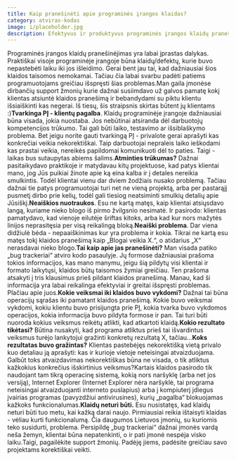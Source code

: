 ```yaml
---
title: Kaip pranešinėti apie programinės įrangos klaidas?
category: atviras-kodas
image: i/placeholder.jpg
description: Efektyvus ir produktyvus programinės įrangos klaidų pranešinėjimas sutaupys ne tik Jums laiko, bet ir programuotojams. Kaip tai daryti, ką reikia žinoti ir prisiminti.
---
```


Programinės įrangos klaidų pranešinėjimas yra labai įprastas dalykas. Praktiškai visoje programinėje įrangoje būna klaidų/defektų, kurie buvo nepastebėti laiku iki jos išleidimo. Gerai bent jau tai, kad dažniausiai šios klaidos taisomos nemokamai. Tačiau čia labai svarbu padėti patiems programuotojams greičiau išspręsti šias problemas.Man gaila įmonėse dirbančių support žmonių kurie dažnai susiimdavo už galvos pamatę kokį klientas atsiuntė klaidos pranešimą ir bebandydami su piktu klientu išsiaiškinti kas negerai. Iš tiesų, šis straipsnis skirtas būtent jų klientams :)**Tvarkinga PĮ - klientų pagalba**. Klaidų programinėje įrangoje dažniausiai būna visada, jokia nuostaba. Jos nebūtinai atsiranda dėl darbuotojų kompetencijos trūkumo. Tai gali būti laiko, testavimo ar išsiblaškymo problema. Bet jeigu norite gauti tvarkingą PĮ - privalote gerai aprašyti kas konkrečiai veikia nekorektiškai. Taip darbuotojai nepraleis laiko ieškodami kas prastai veikia, nereikės papildomai komunikuoti dėl to paties. Taigi - laikas bus sutaupytas abiems šalims.**Atminties trūkumas?** Dažnai pasitaikydavo praktikoje ir matydavau kitų projektuose, kad patys klientai mano, jog Jūs puikiai žinote apie ką eina kalba ir į detales nereikia smulkintis. Todėl klientai vienu dar dviem žodžiais nusako problemą. Tačiau dažnai tie patys programuotojai turi net ne vieną projektą, arba per pastarąjį pusmetį dirbo prie kelių, todėl gali tiesiog neatsiminti smulkių detalių apie Jūsiškį.**Neaiškios nuotraukos**. Esu ne kartą matęs, kaip klientai atsiųsdavo langą, kuriame nieko blogo iš pirmo žvilgsnio nesimatė. Ir pasirodo: klientas pamatydavo, kad vienoje eilutėje šriftas kitoks, arba kad kur nors mažytės linijos neprasitęsia per visą reikalingą bloką.**Neaiški problema**. Dar viena didžiulė bėda - nepaaiškinimas kur yra problema ir kokia. Tikrai ne kartą esu matęs tokį klaidos pranešimą kaip „Blogai veikia X.“, o atidarius „X“ nerasdavai nieko blogo.**Tai kaip apie jas pranešinėti?** Man visada patiko „bug trackeriai“ atviro kodo pasaulyje. Jų formose dažniausiai prašoma tokios informacijos, kas mano manymu, jeigu šią pildytų visi klientai ir formato laikytųsi, klaidos būtų taisomos žymiai greičiau. Ten prašoma atsakyti į tris klausimus prieš pildant klaidos pranešimą. Manau, kad ši informacija yra labai reikalinga efektyviai ir greitai išspręsti problemas. Plačiau apie juos.**Kokie veiksmai iki klaidos buvo vykdomi?** Dažnai tai būna operacijų sąrašas iki pamatant klaidos pranešimą. Kokie buvo veiksmai vykdomi, kokiu klientu buvo prisijungta prie PĮ, kokia tvarka buvo vykdomos operacijos, kokia informacija buvo pildyta formose ir pan. Tai turi būti nuoroda kokius veiksmus reikėtų atlikti, kad atkartoti klaidą.**Kokio rezultato tikėtasi?** Būtina nusakyti, kad programa atliktus prieš tai išvardintus veiksmus turėjo lankytojui gražinti konkretų rezultatą X, tačiau...**Koks rezultatas buvo gražintas?** Klientas pastebėjęs nekorektišką vietą privalo kuo detaliau ją aprašyti: kas ir kurioje vietoje neteisingai atvaizduojama. Galbūt toks atvaizdavimas nekorektiškas būna ne visada, o tik atliktus kažkokius konkrečius išskirtinius veiksmus?Kartais klaidos pasirodo tik naudojant tam tikrą operacinę sistemą, kokią nors naršyklę (arba net jos versiją), Internet Explorer (Internet Explorer nėra naršyklė, tai programa neteisingai atvaizduojanti interneto puslapius) arba į kompiuterį įdiegus įvairias programas (pavyzdžiui antivirusines), kurių „pagalba“ blokuojamas kažkoks funkcionalumas.**Klaidų neturi būti.** Esu nusistatęs, kad klaidų neturi būti tuo metu, kai kažką darai naujo. Pirmiausiai reikia ištaisyti klaidas - vėliau kurti funkcionalumą. Čia daugumos Lietuvos įmonių, su kuriomis teko susidurti, problema. Persipildę „bug trackeriai“ dažnai įmonės vardą neša žemyn, klientai būna nepatenkinti, o ir pati įmonė nespėja visko laiku.Taigi, pagailėkite support žmonių. Padėję jiems, padėsite greičiau savo projektams korektiškai veikti.
